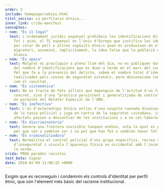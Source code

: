 ```yaml
---
order: 2
include: homepage/sabies.html
titol_seccio: La perfilació ètnica...
inner_link: crida-manifest
conceptes:
- nom: "És il·legal"
  text: L'ordenament jurídic espanyol prohibeix les identificacions discriminatòries.
    Tot i això, el TC espanyol és l'únic d'Europa que justifica les identificacions
    per color de pell o altres supòsits ètnics quan es produeixen en el marc del control
    migratori, assumint, implícitament, la idea falsa que la població espanyola és
    blanca.
- nom: "És opaca"
  text: Malgrat es practiquin a plena llum del dia, no es publiquen dades oficials
    del nombre d'identificacions que es duen a terme en el marc del control migratori.
    Pel que fa a la prevenció del delicte, sabem el nombre total d'identificacions
    realitzades pels cossos de seguretat estatals, però desconeixem tant la motivació
    com el resultat.
- nom: "És sistemàtica"
  text: No es tracta de fets aïllats que depenguin de l'actitud d'un funcionari en
    concret, sinó d'una “pràctica persistent i generalitzada de control identitari”,
    en paraules del Relator Especial de l'ONU.
- nom: "És inefectiva"
  text: L'ús d'estereotips ètnics enlloc d'una sospita raonada disminueix l'eficàcia
    de la tasca policial i juga en contra de la seguretat ciutadana, ja que els col·lectius
    afectats passen a desconfiar de les institucions i a no col·laborar-hi.
- nom: "És discriminatòria"
  text: Genera una frontera invisible tanques endins, sota la qual es para a les persones
    pel que són o semblen ser i no pel que han fet o semblen haver fet.
- nom: "És criminalitzadora"
  text: Normalitza el control policial d'uns grups específics, recrea una sensació
    d'inseguretat i vincula l'aparença física no occidental amb l'incompliment de
    la norma.
crida: PROU parades racistes
text_boto: Signa!
date: 2018-02-09 11:08:15 +0000
---
```

Exigim que es reconeguin i condemnin els controls d'identitat per perfil ètnic, que són l'element més bàsic del racisme institucional.
